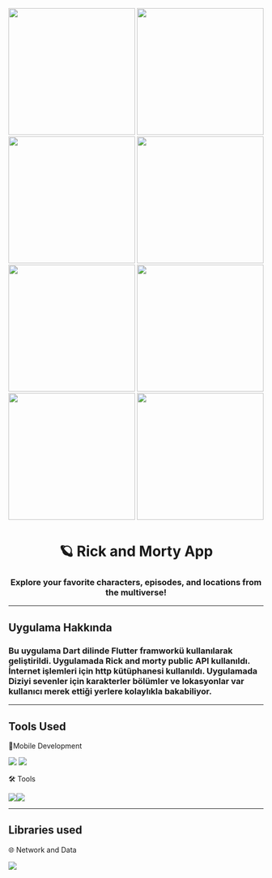 <p align="center"> 
  <img src="https://github.com/Muhammed-Turgut/imageRaw/blob/main/1_rick_and_morty.jpg?raw=true" width="250"/>
  <img src="https://github.com/Muhammed-Turgut/imageRaw/blob/main/2_rick_and_morty.jpg?raw=true" width="250"/> 
  <img src="https://github.com/Muhammed-Turgut/imageRaw/blob/main/3_rick_and_morty.jpg?raw=true" width="250"/>
  <img src="https://github.com/Muhammed-Turgut/imageRaw/blob/main/4_rick_and_morty.jpg?raw=true" width="250"/> 
  <img src="https://github.com/Muhammed-Turgut/imageRaw/blob/main/5_rick_and_morty.jpg?raw=true" width="250"/> 
  <img src="https://github.com/Muhammed-Turgut/imageRaw/blob/main/6_rick_and_morty.jpg?raw=true" width="250"/> 
  <img src="https://github.com/Muhammed-Turgut/imageRaw/blob/main/7_rick_and_morty.jpg?raw=true" width="250"/>
  <img src="https://github.com/Muhammed-Turgut/imageRaw/blob/main/8_rick_and_morty.jpg?raw=true" width="250"/> 
</p> 

<h1 align="center">🪐 Rick and Morty App</h1> 
<h3 align="center">Explore your favorite characters, episodes, and locations from the multiverse!</h3>

---

<h2 align = "start">Uygulama Hakkında</h1>
<h3 align = "start">
  Bu uygulama Dart dilinde Flutter framworkü kullanılarak geliştirildi. Uygulamada Rick and morty public API kullanıldı. İnternet işlemleri için http kütüphanesi kullanıldı.
  Uygulamada Diziyi sevenler için karakterler bölümler ve lokasyonlar var  kullanıcı merek ettiği yerlere kolaylıkla bakabiliyor.
</h3>

---

## Tools Used
📱Mobile Development
<p align="left"> <img src="https://img.shields.io/badge/Dart-0175C2?style=for-the-badge&logo=dart&logoColor=white" /> <img src="https://img.shields.io/badge/Flutter-02569B?style=for-the-badge&logo=flutter&logoColor=white" /> 

🛠️ Tools
<p align="left"> <img src="https://img.shields.io/badge/Android%20Studio-3DDC84?style=for-the-badge&logo=androidstudio&logoColor=white" /><img src="https://img.shields.io/badge/Figma-F24E1E?style=for-the-badge&logo=figma&logoColor=white" />


***

## Libraries used
🌐 Network and Data
<p align="left"> <img src="https://img.shields.io/badge/HTTP-F7DF1E?style=for-the-badge&logo=flutter&logoColor=white" /> </p>

